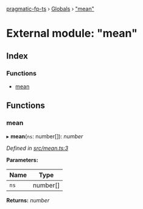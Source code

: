 [pragmatic-fp-ts](../README.md) › [Globals](../globals.md) › ["mean"](_mean_.md)

# External module: "mean"

## Index

### Functions

* [mean](_mean_.md#mean)

## Functions

###  mean

▸ **mean**(`ns`: number[]): *number*

*Defined in [src/mean.ts:3](https://github.com/hermann-p/pragmatic-fp-ts/blob/44257be/src/mean.ts#L3)*

**Parameters:**

Name | Type |
------ | ------ |
`ns` | number[] |

**Returns:** *number*

